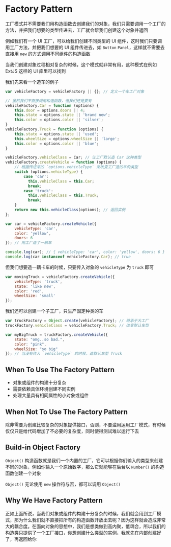 # Factory Pattern

工厂模式并不需要我们用构造函数去创建我们的对象，我们只需要调用一个工厂的方法，并把我们想要的类型传进去，工厂就会帮我们创建这个对象并返回

例如我们有一个 UI 工厂，可以给我们创建不同类型的 UI 组件，这时我们只要调用工厂方法，并把我们想要的 UI 组件传进去，如 `Button` `Panel`，这样就不需要去直接用 `new` 的方式调用不同组件的构造函数

当我们创建对象过程相对复杂的时候，这个模式就非常有用，这种模式在例如 ExtJS 这样的 UI 库里可以找到

我们先来看一个造车的例子

```javascript
var vehicleFactory = vehicleFactory || {}; // 定义一个车工厂对象

// 虽然我们不直接调用构造函数，但我们还是要有
vehicleFactory.Car = function (options) {
    this.door = options.doors || 4;
    this.state = options.state || 'brand new';
    this.color = options.color || 'silver';
}
vehicleFactory.Truck = function (options) {
    this.state = options.state || 'used';
    this.wheelSize = options.wheelSize || 'large';
    this.color = options.color || 'blue';
}

vehicleFactory.vehicleClass = Car; // 让工厂默认造 Car 这种类型
vehicleFactory.createVehicle = function (options) {
    // 根据传进来的 `options.vehicleType` 来改变工厂造的车的类型
    switch (options.vehicleType) {
        case 'car':
          this.vehicleClass = this.Car;
          break;
        case 'truck':
          this.vehicleClass = this.Truck;
          break;
    }
    return new this.vehicleClass(options); // 返回实例
};

var car = vehicleFactory.createVehicle({
    vehicleType: 'car',
    color: 'yellow',
    doors: 6
}); // 用工厂造了一辆车

console.log(car); // { vehicleType: 'car', color: 'yellow', doors: 6 }
console.log(car instanceof vehicleFactory.Car); // true
```

但我们想要造一辆卡车的时候，只要传入对象的 `vehicleType` 为 `truck` 即可

```javascript
var movingTruck = vehicleFactory.createVehicle({
    vehicleType: 'truck',
    state: 'like new',
    color: 'red',
    wheelSize: 'small' 
});
```

我们还可以创建一个子工厂，只生产固定种类的车

```javascript
var truckFactory = Object.create(vehicleFactory); // 继承于大工厂
truckFactory.vehicleClass = vehicleFactory.Truck; // 改变默认车型

var myBigTruck = truckFactory.createVehicle({
    state: "omg..so bad.",
    color: "pink",
    wheelSize: "so big" 
}); // 当没有传入 `vehicleType` 的时候，造默认车型 Truck
```

## When To Use The Factory Pattern

- 对象或组件的构建十分复杂
- 需要依赖具体环境创建不同实例
- 处理大量具有相同属性的小对象或组件

## When Not To Use The Factory Pattern

除非需要为创建比较复杂的对象提供接口，否则，不要滥用运用工厂模式，有时候仅仅只是给代码增加了不必要的复杂度，同时使得测试难以运行下去

## Build-in Object Factory

`Object()` 构造函数就是我们一个内置的工厂，它可以根据你们输入的类型来创建不同的对象，例如你输入一个原始数字，那么它就能够在后台以 `Number()` 的构造函数创建一个对象

`Object()` 无论使用 `new` 操作符与否，都可以调用 `Object()`

## Why We Have Factory Pattern

正如上面所说，当我们对象或组件的构建十分复杂的时候，我们就会用到工厂模式，那为什么我们就不直接把所有的构造函数开放出去呢？因为这样就会造成非常大的耦合度。在面向对象的思想中，我们是想类做到高内聚，低耦合，所以我们的构造类只提供了一个工厂接口，你想创建什么类型的实例，我就先在内部创建好了，再返回给你